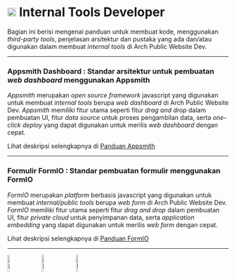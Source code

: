 # <img src="https://github.com/SP-XD/SP-XD/blob/main/images/lightning.gif?raw=true" width="20" /> Internal Tools Developer

Bagian ini berisi mengenai panduan untuk membuat kode, menggunakan *third-party tools*, penjelasan arsitektur dan pustaka yang ada dan/atau digunakan dalam membuat *internal tools* di Arch Public Website Dev.

---

### Appsmith Dashboard : Standar arsitektur untuk pembuatan *web dashboard* menggunakan Appsmith

*Appsmith* merupakan *open source framework* javascript yang digunakan untuk membuat *internal tools* berupa *web dashboard* di Arch Public Website Dev. *Appsmith* memiliki fitur utama seperti fitur *drag and drop* dalam pembuatan UI, fitur *data source* untuk proses pengambilan data, serta *one-click deploy* yang dapat digunakan untuk merilis *web dashboard* dengan cepat.

Lihat deskripsi selengkapnya di [Panduan Appsmith]()

---

### Formulir FormIO : Standar pembuatan formulir menggunakan FormIO

*FormIO* merupakan *platform* berbasis javascript yang digunakan untuk membuat *internal/public tools* berupa *web form* di Arch Public Website Dev. *FormIO* memiliki fitur utama seperti fitur *drag and drop* dalam pembuatan UI, fitur *private cloud* untuk penyimpanan data, serta *application embedding* yang dapat digunakan untuk merilis *web form* dengan cepat.

Lihat deskripsi selengkapnya di [Panduan FormIO]()

---
<img src="https://raw.githubusercontent.com/Tarikul-Islam-Anik/Animated-Fluent-Emojis/master/Emojis/Smilies/Face%20with%20Spiral%20Eyes.png" width="10%" alt="Broken system!"/>
&nbsp;&nbsp;&nbsp;&nbsp;&nbsp;
<img src="https://raw.githubusercontent.com/Tarikul-Islam-Anik/Animated-Fluent-Emojis/master/Emojis/Smilies/Relieved%20Face.png" width="10%" alt="It's working!"/>
&nbsp;&nbsp;&nbsp;&nbsp;&nbsp;
<img src="https://raw.githubusercontent.com/Tarikul-Islam-Anik/Animated-Fluent-Emojis/master/Emojis/Smilies/Astonished%20Face.png" width="10%" alt="It's working but you don't know how!"/><br>
